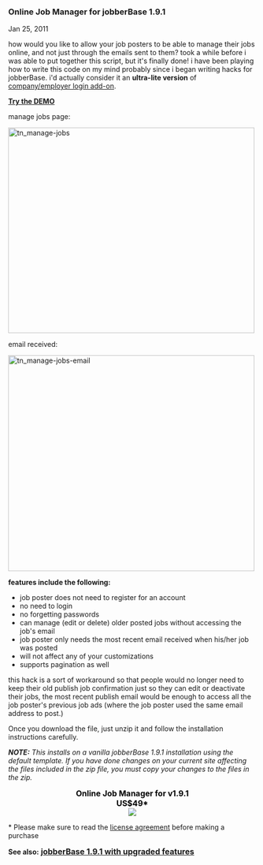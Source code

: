 ### Online Job Manager for jobberBase 1.9.1

Jan 25, 2011

how would you like to allow your job posters to be able to manage their jobs online, and not just through the emails sent to them? took a while before i was able to put together this script, but it's finally done! i have been playing how to write this code on my mind probably since i began writing hacks for jobberBase. i'd actually consider it an __ultra-lite version__ of [company/employer login add-on](http://www.redjumpsuit.net/2009/09/23/jobberbase-v18-w-company-login-system/).

__<a href="http://www.redjumpsuit.net/jb191/" target="_blank">Try the DEMO</a>__

manage jobs page:


<img alt="tn_manage-jobs" class="aligncenter size-full wp-image-1502" height="417" src="http://www.redjumpsuit.net/wp-content/uploads/2011/01/tn_manage-jobs.png" title="tn_manage-jobs" width="500"/>



email received:


<img alt="tn_manage-jobs-email" class="aligncenter size-full wp-image-1503" height="438" src="http://www.redjumpsuit.net/wp-content/uploads/2011/01/tn_manage-jobs-email.PNG" title="tn_manage-jobs-email" width="500"/>

__features include the following:__

*    job poster does not need to register for an account
*    no need to login
*    no forgetting passwords
*    can manage (edit or delete) older posted jobs without accessing the job's email
*    job poster only needs the most recent email received when his/her job was posted
*    will not affect any of your customizations
*    supports pagination as well


this hack is a sort of workaround so that people would no longer need to keep their old publish job confirmation just so they can edit or deactivate their jobs, the most recent publish email would be enough to access all the job poster's previous job ads (where the job poster used the same email address to post.)

Once you download the file, just unzip it and follow the installation instructions carefully.

___NOTE:__ This installs on a vanilla jobberBase 1.9.1 installation using the default template. If you have done changes on your current site affecting the files included in the zip file, you must copy your changes to the files in the zip._

<div align="center">
<span style="color: #000000; font-size: 16px; font-weight: bold;"><strong>Online Job Manager for v1.9.1<br/>
US$49*</strong><br/>
</span>
<a href="#" onclick="startGateway('NDkyNjkw');"><img class="none" src="http://www.redjumpsuit.net/wp-content/uploads/files/download.jpg"/></a>
</div>

\* Please make sure to read the <a href="http://www.redjumpsuit.net/software-license/" target="_blank">license agreement</a> before making a purchase  

__See also:__
<span style="color: #000000; font-size: 16px; font-weight: bold;"><a href="http://www.redjumpsuit.net/2011/04/22/jobberbase-with-upgraded-features/" target="_blank">jobberBase 1.9.1 with upgraded features</a></span>